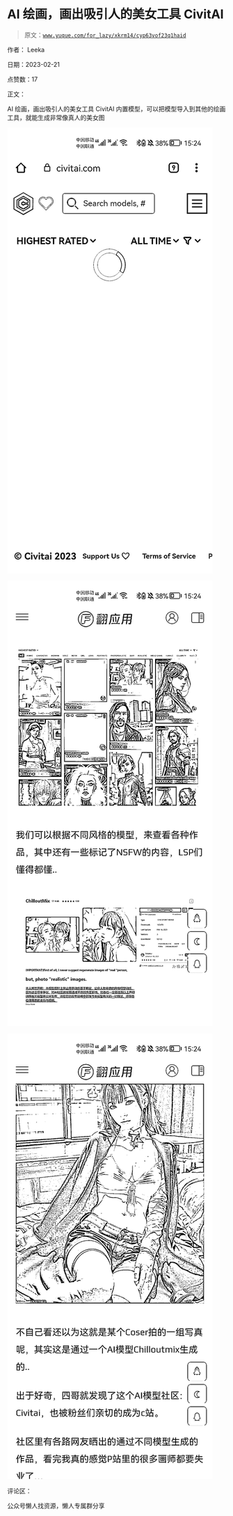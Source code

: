 # AI 绘画，画出吸引人的美女工具 CivitAI

> 原文：[`www.yuque.com/for_lazy/xkrm14/cyp63vof23q1haid`](https://www.yuque.com/for_lazy/xkrm14/cyp63vof23q1haid)

作者： Leeka

日期：2023-02-21

点赞数：17

正文：

AI 绘画，画出吸引人的美女工具 CivitAI 内置模型，可以把模型导入到其他的绘画工具，就能生成非常像真人的美女图

![](img/b1c7cb07206c82d529bda52f35c6644d.png)  

![](img/7d6e6943d78a978bedbcddacf2c3191a.png)  

![](img/90a342345bd9b6e68c8b0186fcc904a0.png)  

评论区：

公众号懒人找资源，懒人专属群分享

